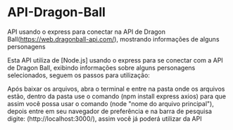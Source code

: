 # API-Dragon-Ball
API usando o express para conectar na API de Dragon Ball(https://web.dragonball-api.com/), mostrando informações de alguns personagens

Esta API utiliza de [Node.js] usando o express para se conectar com a API de Dragon Ball, exibindo informações sobre alguns personagens selecionados, seguem os passos para utilização:

Após baixar os arquivos, abra o terminal e entre na pasta onde os arquivos estão, dentro da pasta use o comando (npm install express axios) para que assim você possa usar o comando (node "nome do arquivo principal"), depois entre em seu navegador de preferência e na barra de pesquisa digite: (http://localhost:3000/), assim você já poderá utilizar da API
